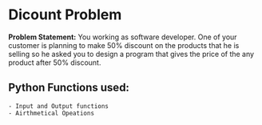 # Dicount Problem

**Problem Statement:** You working as software developer. One of your customer is planning to make  50% discount on the products that he is selling so he asked you to design a program that gives the price of the any product after 50% discount.

## Python Functions used:
    - Input and Output functions
    - Airthmetical Opeations
